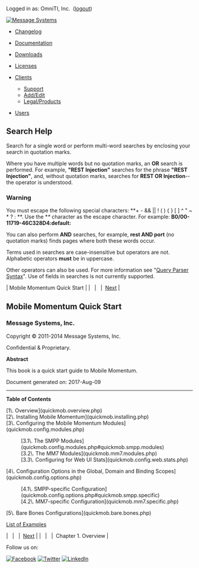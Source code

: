 Logged in as: OmniTI, Inc.  ([logout](https://support.messagesystems.com/logout.php))

[![Message Systems](https://support.messagesystems.com/images/ms-white205.png)](https://support.messagesystems.com/start.php) 

*   [Changelog](https://support.messagesystems.com/start.php?show=changelog)
*   [Documentation](https://support.messagesystems.com/docs/)
*   [Downloads](https://support.messagesystems.com/start.php)

*   [Licenses](https://support.messagesystems.com/license_summary.php)
*   <a href="">Clients</a>
    *   [Support](https://support.messagesystems.com/cs.php)
    *   [Add/Edit](https://support.messagesystems.com/edit_client.php)
    *   [Legal/Products](https://support.messagesystems.com/edit_products.php)
*   [Users](https://support.messagesystems.com/edit_customer.php)

## Search Help

Search for a single word or perform multi-word searches by enclosing your search in quotation marks.

Where you have multiple words but no quotation marks, an **OR** search is performed. For example, **"REST Injection"** searches for the phrase **"REST Injection"**, and, without quotation marks, searches for **REST OR Injection**--the operator is understood.

### Warning

You must escape the following special characters: **+ - && || ! ( ) { } [ ] ^ " ~ * ? : \**. Use the **\** character as the escape character. For example: **B0/00-11719-46C328D4\:default\:**

You can also perform **AND** searches, for example, **rest AND port** (no quotation marks) finds pages where both these words occur.

Terms used in searches are case-insensitive but operators are not. Alphabetic operators **must** be in uppercase.

Other operators can also be used. For more information see "[Query Parser Syntax](https://lucene.apache.org/core/old_versioned_docs/versions/3_0_0/queryparsersyntax.html)". Use of fields in searches is not currently supported.

| Mobile Momentum Quick Start |
|   |   |  [Next](quickmob.overview.php) |

## Mobile Momentum Quick Start

### Message Systems, Inc.

Copyright © 2011-2014 Message Systems, Inc.

<a name="idp111488"></a>

Confidential & Proprietary.

**Abstract**

This book is a quick start guide to Mobile Momentum.

Document generated on: 2017-Aug-09

* * *

**Table of Contents**

<dl class="toc">

<dt>[1\. Overview](quickmob.overview.php)</dt>

<dt>[2\. Installing Mobile Momentum](quickmob.installing.php)</dt>

<dt>[3\. Configuring the Mobile Momentum Modules](quickmob.config.modules.php)</dt>

<dd>

<dl>

<dt>[3.1\. The SMPP Modules](quickmob.config.modules.php#quickmob.smpp.modules)</dt>

<dt>[3.2\. The MM7 Modules](quickmob.mm7.modules.php)</dt>

<dt>[3.3\. Configuring for Web UI Stats](quickmob.config.web.stats.php)</dt>

</dl>

</dd>

<dt>[4\. Configuration Options in the Global, Domain and Binding Scopes](quickmob.config.options.php)</dt>

<dd>

<dl>

<dt>[4.1\. SMPP-specific Configuration](quickmob.config.options.php#quickmob.smpp.specific)</dt>

<dt>[4.2\. MM7-specific Configuration](quickmob.mm7.specific.php)</dt>

</dl>

</dd>

<dt>[5\. Bare Bones Configurations](quickmob.bare.bones.php)</dt>

</dl>

[List of Examples](example-toc.php)

|   |   |  [Next](quickmob.overview.php) |
|   |   |  Chapter 1. Overview |

Follow us on:

[![Facebook](https://support.messagesystems.com/images/icon-facebook.png)](http://www.facebook.com/messagesystems) [![Twitter](https://support.messagesystems.com/images/icon-twitter.png)](http://twitter.com/#!/MessageSystems) [![LinkedIn](https://support.messagesystems.com/images/icon-linkedin.png)](http://www.linkedin.com/company/message-systems)